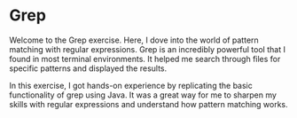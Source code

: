 # Grep

Welcome to the Grep exercise. Here, I dove into the world of pattern matching with regular expressions. Grep is an incredibly powerful tool that I found in most terminal environments. It helped me search through files for specific patterns and displayed the results.

In this exercise, I got hands-on experience by replicating the basic functionality of grep using Java. It was a great way for me to sharpen my skills with regular expressions and understand how pattern matching works.
